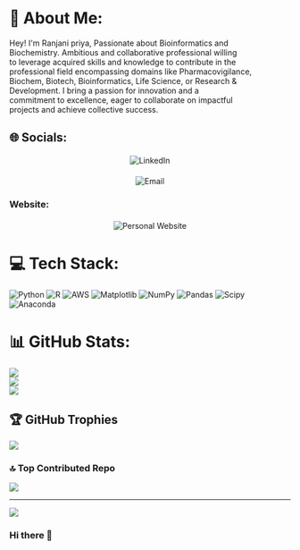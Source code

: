 # 💫 About Me:
Hey! I'm Ranjani priya, Passionate about Bioinformatics and<br>Biochemistry. Ambitious and collaborative professional willing<br>to leverage acquired skills and knowledge to contribute in the <br>professional field encompassing domains like Pharmacovigilance,<br>Biochem, Biotech, Bioinformatics, Life Science, or Research & <br>Development. I bring a passion for innovation and a <br>commitment to excellence, eager to collaborate on impactful <br>projects and achieve collective success.<br>


## 🌐 Socials:
<div align="center" style="margin-top: 20px;">
    <a href="https://www.linkedin.com/in/ranjani-priya-k-590610261?utm_source=share&utm_campaign=share_via&utm_content=profile&utm_medium=android_app" style="text-decoration: none;">
        <img src="https://img.shields.io/badge/LinkedIn-%230077B5.svg?style=for-the-badge&logo=linkedin&logoColor=white" alt="LinkedIn">
    </a>
</div>


<div align="center" style="margin-top: 20px;">
    <a href="mailto:ranjanipriya2610@gmail.com" style="text-decoration: none;">
        <img src="https://img.shields.io/badge/Email-%23FF0000.svg?style=for-the-badge&logo=gmail&logoColor=white" alt="Email">
    </a>
</div>

### Website:
<div align="center" style="margin-top: 20px;">
    <a href="https://ranjaniresume.netlify.app/" style="text-decoration: none;">
        <img src="https://img.shields.io/badge/Personal%20Website-%2300C2CB.svg?style=for-the-badge&logoColor=white" alt="Personal Website">
    </a>
</div>

# 💻 Tech Stack:
![Python](https://img.shields.io/badge/python-3670A0?style=for-the-badge&logo=python&logoColor=ffdd54) ![R](https://img.shields.io/badge/r-%23276DC3.svg?style=for-the-badge&logo=r&logoColor=white) ![AWS](https://img.shields.io/badge/AWS-%23FF9900.svg?style=for-the-badge&logo=amazon-aws&logoColor=white) ![Matplotlib](https://img.shields.io/badge/Matplotlib-%23ffffff.svg?style=for-the-badge&logo=Matplotlib&logoColor=black) ![NumPy](https://img.shields.io/badge/numpy-%23013243.svg?style=for-the-badge&logo=numpy&logoColor=white) ![Pandas](https://img.shields.io/badge/pandas-%23150458.svg?style=for-the-badge&logo=pandas&logoColor=white) ![Scipy](https://img.shields.io/badge/SciPy-%230C55A5.svg?style=for-the-badge&logo=scipy&logoColor=%white) ![Anaconda](https://img.shields.io/badge/Anaconda-%2344A833.svg?style=for-the-badge&logo=anaconda&logoColor=white)
# 📊 GitHub Stats:
![](https://github-readme-stats.vercel.app/api?username=ranjanipriya26&theme=radical&hide_border=true&include_all_commits=false&count_private=false)<br/>
![](https://github-readme-streak-stats.herokuapp.com/?user=ranjanipriya26&theme=radical&hide_border=true)<br/>
![](https://github-readme-stats.vercel.app/api/top-langs/?username=ranjanipriya26&theme=radical&hide_border=true&include_all_commits=false&count_private=false&layout=compact)

## 🏆 GitHub Trophies
![](https://github-profile-trophy.vercel.app/?username=ranjanipriya26&theme=dracula&no-frame=false&no-bg=true&margin-w=4)

### 🔝 Top Contributed Repo
![](https://github-contributor-stats.vercel.app/api?username=ranjanipriya26&limit=5&theme=dracula&combine_all_yearly_contributions=true)

---
[![](https://visitcount.itsvg.in/api?id=ranjanipriya26&icon=0&color=3)](https://visitcount.itsvg.in)

<!-- Proudly created with GPRM ( https://gprm.itsvg.in ) -->
### Hi there 👋

<!--
**Ranjanipriya26/ranjanipriya26** is a ✨ _special_ ✨ repository because its `README.md` (this file) appears on your GitHub profile.

Here are some ideas to get you started:

- 🔭 I’m currently working on ...
- 🌱 I’m currently learning ...
- 👯 I’m looking to collaborate on ...
- 🤔 I’m looking for help with ...
- 💬 Ask me about ...
- 📫 How to reach me: ...
- 😄 Pronouns: ...
- ⚡ Fun fact: ...
-->
